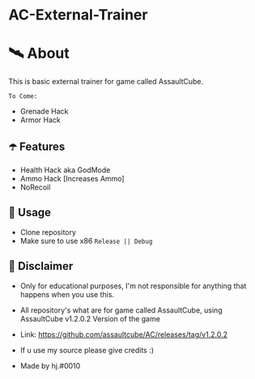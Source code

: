 # AC-External-Trainer

# 🛰 About
This is basic external trainer for game called AssaultCube.

`To Come:`

- Grenade Hack
- Armor Hack

## ☂️ Features
- Health Hack aka GodMode
- Ammo Hack [Increases Ammo]
- NoRecoil

## 🌠 Usage
- Clone repository
- Make sure to use x86 `Release || Debug`

## 🗿 Disclaimer
- Only for educational purposes, I'm not responsible for anything that happens when you use this.

- All repository's what are for game called AssaultCube, using AssaultCube v1.2.0.2 Version of the game

- Link: https://github.com/assaultcube/AC/releases/tag/v1.2.0.2

- If u use my source please give credits :)

- Made by hj.#0010

